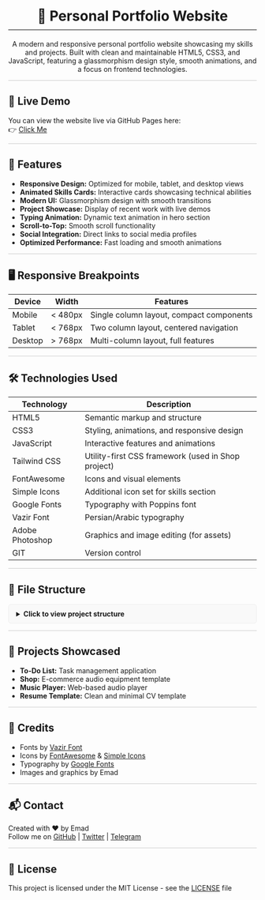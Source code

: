 <div align="center">
  <h1 style="border-bottom: 2px solid #777; padding-bottom: 10px;">🎨 Personal Portfolio Website</h1>
</div>

<p align="center">
  A modern and responsive personal portfolio website showcasing my skills and projects. Built with clean and maintainable HTML5, CSS3, and JavaScript, featuring a glassmorphism design style, smooth animations, and a focus on frontend technologies.
</p>

<hr style="height:1px;border:none;color:#ccc;background-color:#ccc;">

## 🔗 Live Demo

You can view the website live via GitHub Pages here:  
👉 [Click Me](https://emadn87.github.io/Personal/)

<hr style="height:1px;border:none;color:#ccc;background-color:#ccc;">

## 🚀 Features

- **Responsive Design:** Optimized for mobile, tablet, and desktop views
- **Animated Skills Cards:** Interactive cards showcasing technical abilities
- **Modern UI:** Glassmorphism design with smooth transitions
- **Project Showcase:** Display of recent work with live demos
- **Typing Animation:** Dynamic text animation in hero section
- **Scroll-to-Top:** Smooth scroll functionality
- **Social Integration:** Direct links to social media profiles
- **Optimized Performance:** Fast loading and smooth animations

<hr style="height:1px;border:none;color:#ccc;background-color:#ccc;">

## 🖥️ Responsive Breakpoints

| Device  | Width   | Features                                 |
| ------- | ------- | ---------------------------------------- |
| Mobile  | < 480px | Single column layout, compact components |
| Tablet  | < 768px | Two column layout, centered navigation   |
| Desktop | > 768px | Multi-column layout, full features       |

<hr style="height:1px;border:none;color:#ccc;background-color:#ccc;">

## 🛠️ Technologies Used

| Technology      | Description                                         |
| --------------- | --------------------------------------------------- |
| HTML5           | Semantic markup and structure                       |
| CSS3            | Styling, animations, and responsive design          |
| JavaScript      | Interactive features and animations                 |
| Tailwind CSS    | Utility-first CSS framework (used in Shop project)  |
| FontAwesome     | Icons and visual elements                           |
| Simple Icons    | Additional icon set for skills section              |
| Google Fonts    | Typography with Poppins font                        |
| Vazir Font      | Persian/Arabic typography                           |
| Adobe Photoshop | Graphics and image editing (for assets)             |
| GIT             | Version control                                     |

<hr style="height:1px;border:none;color:#ccc;background-color:#ccc;">

## 📁 File Structure

<details style="background-color: #f9f9f9; border: 1px solid #eee; border-radius: 5px; padding: 10px 15px;">
  <summary style="cursor: pointer; font-weight: bold;">Click to view project structure</summary>
  <pre style="background-color: #f0f0f0; border: 1px solid #ddd; border-radius: 3px; padding: 10px;">
├── index.html
├── styles/
│   ├── main.css
│   └── responsive.css
├── script/
│   └── main.js
├── images/
│   ├── emad.png
│   ├── to-do-list.png
│   ├── shop-site.png
│   ├── music-player.png
│   ├── Resume.png
│   └── form.png
└── LICENSE
  </pre>
</details>

<hr style="height:1px;border:none;color:#ccc;background-color:#ccc;">

## 🎯 Projects Showcased

- **To-Do List:** Task management application
- **Shop:** E-commerce audio equipment template
- **Music Player:** Web-based audio player
- **Resume Template:** Clean and minimal CV template

<hr style="height:1px;border:none;color:#ccc;background-color:#ccc;">

## 🙌 Credits

- Fonts by [Vazir Font](https://rastikerdar.github.io/vazir-font/)
- Icons by [FontAwesome](https://fontawesome.com) & [Simple Icons](https://simpleicons.org/)
- Typography by [Google Fonts](https://fonts.google.com/)
- Images and graphics by Emad

<hr style="height:1px;border:none;color:#ccc;background-color:#ccc;">

## 📬 Contact

Created with ❤️ by Emad  
Follow me on [GitHub](https://github.com/emadn87) | [Twitter](https://x.com/emadN1387) | [Telegram](https://t.me/@EmadN1387)

<hr style="height:1px;border:none;color:#ccc;background-color:#ccc;">

## 📄 License

This project is licensed under the MIT License - see the [LICENSE](LICENSE) file
